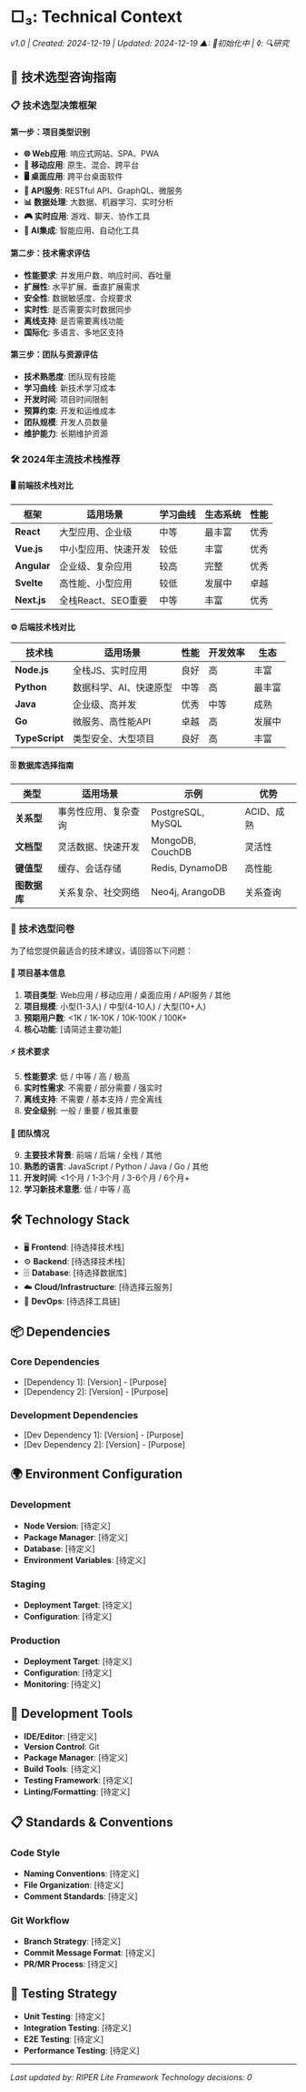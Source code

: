 # □₃: Technical Context
*v1.0 | Created: 2024-12-19 | Updated: 2024-12-19*
*▲: 🚧初始化中 | ◊: 🔍研究*

## 🎯 技术选型咨询指南

### 📋 技术选型决策框架

#### 第一步：项目类型识别
- **🌐 Web应用**: 响应式网站、SPA、PWA
- **📱 移动应用**: 原生、混合、跨平台
- **🖥️ 桌面应用**: 跨平台桌面软件
- **🔌 API服务**: RESTful API、GraphQL、微服务
- **📊 数据处理**: 大数据、机器学习、实时分析
- **🎮 实时应用**: 游戏、聊天、协作工具
- **🤖 AI集成**: 智能应用、自动化工具

#### 第二步：技术需求评估
- **性能要求**: 并发用户数、响应时间、吞吐量
- **扩展性**: 水平扩展、垂直扩展需求
- **安全性**: 数据敏感度、合规要求
- **实时性**: 是否需要实时数据同步
- **离线支持**: 是否需要离线功能
- **国际化**: 多语言、多地区支持

#### 第三步：团队与资源评估
- **技术熟悉度**: 团队现有技能
- **学习曲线**: 新技术学习成本
- **开发时间**: 项目时间限制
- **预算约束**: 开发和运维成本
- **团队规模**: 开发人员数量
- **维护能力**: 长期维护资源

### 🛠️ 2024年主流技术栈推荐

#### 🖥️ 前端技术栈对比
| 框架 | 适用场景 | 学习曲线 | 生态系统 | 性能 |
|------|----------|----------|----------|------|
| **React** | 大型应用、企业级 | 中等 | 最丰富 | 优秀 |
| **Vue.js** | 中小型应用、快速开发 | 较低 | 丰富 | 优秀 |
| **Angular** | 企业级、复杂应用 | 较高 | 完整 | 优秀 |
| **Svelte** | 高性能、小型应用 | 较低 | 发展中 | 卓越 |
| **Next.js** | 全栈React、SEO重要 | 中等 | 丰富 | 优秀 |

#### ⚙️ 后端技术栈对比
| 技术栈 | 适用场景 | 性能 | 开发效率 | 生态 |
|--------|----------|------|----------|------|
| **Node.js** | 全栈JS、实时应用 | 良好 | 高 | 丰富 |
| **Python** | 数据科学、AI、快速原型 | 中等 | 高 | 最丰富 |
| **Java** | 企业级、高并发 | 优秀 | 中等 | 成熟 |
| **Go** | 微服务、高性能API | 卓越 | 高 | 发展中 |
| **TypeScript** | 类型安全、大型项目 | 良好 | 高 | 丰富 |

#### 🗄️ 数据库选择指南
| 类型 | 适用场景 | 示例 | 优势 |
|------|----------|------|------|
| **关系型** | 事务性应用、复杂查询 | PostgreSQL, MySQL | ACID、成熟 |
| **文档型** | 灵活数据、快速开发 | MongoDB, CouchDB | 灵活性 |
| **键值型** | 缓存、会话存储 | Redis, DynamoDB | 高性能 |
| **图数据库** | 关系复杂、社交网络 | Neo4j, ArangoDB | 关系查询 |

### 📝 技术选型问卷

为了给您提供最适合的技术建议，请回答以下问题：

#### 🎯 项目基本信息
1. **项目类型**: Web应用 / 移动应用 / 桌面应用 / API服务 / 其他
2. **项目规模**: 小型(1-3人) / 中型(4-10人) / 大型(10+人)
3. **预期用户数**: <1K / 1K-10K / 10K-100K / 100K+
4. **核心功能**: [请简述主要功能]

#### ⚡ 技术要求
5. **性能要求**: 低 / 中等 / 高 / 极高
6. **实时性需求**: 不需要 / 部分需要 / 强实时
7. **离线支持**: 不需要 / 基本支持 / 完全离线
8. **安全级别**: 一般 / 重要 / 极其重要

#### 👥 团队情况
9. **主要技术背景**: 前端 / 后端 / 全栈 / 其他
10. **熟悉的语言**: JavaScript / Python / Java / Go / 其他
11. **开发时间**: <1个月 / 1-3个月 / 3-6个月 / 6个月+
12. **学习新技术意愿**: 低 / 中等 / 高

## 🛠️ Technology Stack
- 🖥️ **Frontend**: [待选择技术栈]
- ⚙️ **Backend**: [待选择技术栈]
- 🗄️ **Database**: [待选择数据库]
- ☁️ **Cloud/Infrastructure**: [待选择云服务]
- 🔧 **DevOps**: [待选择工具链]

## 📦 Dependencies
### Core Dependencies
- [Dependency 1]: [Version] - [Purpose]
- [Dependency 2]: [Version] - [Purpose]

### Development Dependencies
- [Dev Dependency 1]: [Version] - [Purpose]
- [Dev Dependency 2]: [Version] - [Purpose]

## 🌍 Environment Configuration
### Development
- **Node Version**: [待定义]
- **Package Manager**: [待定义]
- **Database**: [待定义]
- **Environment Variables**: [待定义]

### Staging
- **Deployment Target**: [待定义]
- **Configuration**: [待定义]

### Production
- **Deployment Target**: [待定义]
- **Configuration**: [待定义]
- **Monitoring**: [待定义]

## 🔧 Development Tools
- **IDE/Editor**: [待定义]
- **Version Control**: Git
- **Package Manager**: [待定义]
- **Build Tools**: [待定义]
- **Testing Framework**: [待定义]
- **Linting/Formatting**: [待定义]

## 📋 Standards & Conventions
### Code Style
- **Naming Conventions**: [待定义]
- **File Organization**: [待定义]
- **Comment Standards**: [待定义]

### Git Workflow
- **Branch Strategy**: [待定义]
- **Commit Message Format**: [待定义]
- **PR/MR Process**: [待定义]

## 🧪 Testing Strategy
- **Unit Testing**: [待定义]
- **Integration Testing**: [待定义]
- **E2E Testing**: [待定义]
- **Performance Testing**: [待定义]

---
*Last updated by: RIPER Lite Framework*
*Technology decisions: 0*
